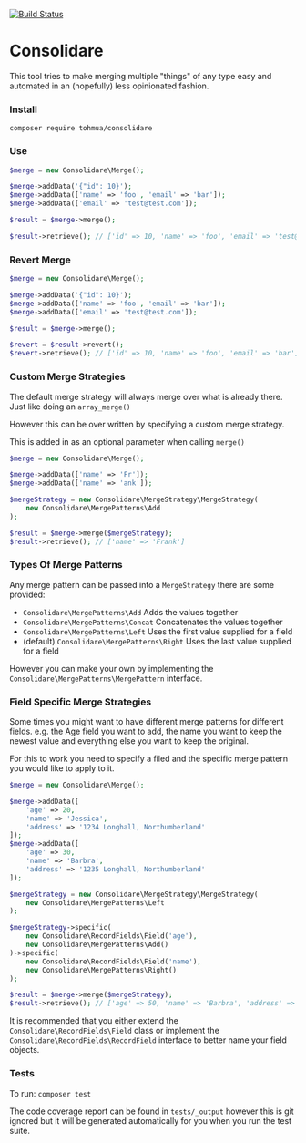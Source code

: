 [![Build Status](https://travis-ci.org/Tohmua/Consolidare.svg?branch=master)](https://travis-ci.org/Tohmua/Consolidare)

# Consolidare
This tool tries to make merging multiple "things" of any type easy and automated in an (hopefully) less opinionated fashion.

### Install
`composer require tohmua/consolidare`

### Use
```PHP
$merge = new Consolidare\Merge();

$merge->addData('{"id": 10}');
$merge->addData(['name' => 'foo', 'email' => 'bar']);
$merge->addData(['email' => 'test@test.com']);

$result = $merge->merge();

$result->retrieve(); // ['id' => 10, 'name' => 'foo', 'email' => 'test@test.com']
```

### Revert Merge
```PHP
$merge = new Consolidare\Merge();

$merge->addData('{"id": 10}');
$merge->addData(['name' => 'foo', 'email' => 'bar']);
$merge->addData(['email' => 'test@test.com']);

$result = $merge->merge();

$revert = $result->revert();
$revert->retrieve(); // ['id' => 10, 'name' => 'foo', 'email' => 'bar']
```

### Custom Merge Strategies
The default merge strategy will always merge over what is already there. Just like doing an `array_merge()`

However this can be over written by specifying a custom merge strategy.

This is added in as an optional parameter when calling `merge()`

```PHP
$merge = new Consolidare\Merge();

$merge->addData(['name' => 'Fr']);
$merge->addData(['name' => 'ank']);

$mergeStrategy = new Consolidare\MergeStrategy\MergeStrategy(
    new Consolidare\MergePatterns\Add
);

$result = $merge->merge($mergeStrategy);
$result->retrieve(); // ['name' => 'Frank']
```

### Types Of Merge Patterns
Any merge pattern can be passed into a `MergeStrategy` there are some provided:

- `Consolidare\MergePatterns\Add` Adds the values together
- `Consolidare\MergePatterns\Concat` Concatenates the values together
- `Consolidare\MergePatterns\Left` Uses the first value supplied for a field
- (default) `Consolidare\MergePatterns\Right` Uses the last value supplied for a field

However you can make your own by implementing the `Consolidare\MergePatterns\MergePattern` interface.

### Field Specific Merge Strategies
Some times you might want to have different merge patterns for different fields. e.g. the Age field you want to add, the name you want to keep the newest value and everything else you want to keep the original.

For this to work you need to specify a filed and the specific merge pattern you would like to apply to it.

```PHP
$merge = new Consolidare\Merge();

$merge->addData([
    'age' => 20,
    'name' => 'Jessica',
    'address' => '1234 Longhall, Northumberland'
]);
$merge->addData([
    'age' => 30,
    'name' => 'Barbra',
    'address' => '1235 Longhall, Northumberland'
]);

$mergeStrategy = new Consolidare\MergeStrategy\MergeStrategy(
    new Consolidare\MergePatterns\Left
);

$mergeStrategy->specific(
    new Consolidare\RecordFields\Field('age'),
    new Consolidare\MergePatterns\Add()
)->specific(
    new Consolidare\RecordFields\Field('name'),
    new Consolidare\MergePatterns\Right()
);

$result = $merge->merge($mergeStrategy);
$result->retrieve(); // ['age' => 50, 'name' => 'Barbra', 'address' => '1234 Longhall, Northumberland']
```

It is recommended that you either extend the `Consolidare\RecordFields\Field` class or implement the `Consolidare\RecordFields\RecordField` interface to better name your field objects.

### Tests
To run: `composer test`

The code coverage report can be found in `tests/_output` however this is git ignored but it will be generated automatically for you when you run the test suite.
